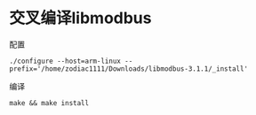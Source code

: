 # 交叉编译libmodbus

配置

    ./configure --host=arm-linux --prefix='/home/zodiac1111/Downloads/libmodbus-3.1.1/_install' 

编译

    make && make install